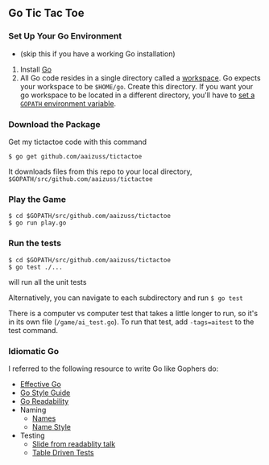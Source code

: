 ## Go Tic Tac Toe

### Set Up Your Go Environment
* (skip this if you have a working Go installation)
1. Install [Go](https://golang.org/doc/install)
2. All Go code resides in a single directory called a [workspace](https://golang.org/doc/code.html#Workspaces). Go expects your workspace to be `$HOME/go`. Create this directory. If you want your go workspace to be located in a different directory, you'll have to [set a `GOPATH` environment variable](https://github.com/golang/go/wiki/SettingGOPATH).

### Download the Package
Get my tictactoe code with this command

`$ go get github.com/aaizuss/tictactoe`

It downloads files from this repo to your local directory, `$GOPATH/src/github.com/aaizuss/tictactoe`

### Play the Game
```
$ cd $GOPATH/src/github.com/aaizuss/tictactoe
$ go run play.go
```

### Run the tests
```
$ cd $GOPATH/src/github.com/aaizuss/tictactoe
$ go test ./...
```
will run all the unit tests

Alternatively, you can navigate to each subdirectory and run `$ go test`

There is a computer vs computer test that takes a little longer to run, so it's in its own file (`/game/ai_test.go`). To run that test, add `-tags=aitest` to the test command.

### Idiomatic Go
I referred to the following resource to write Go like Gophers do:
* [Effective Go](https://golang.org/doc/effective_go.html)
* [Go Style Guide](https://github.com/golang/go/wiki/CodeReviewComments)
* [Go Readability](https://talks.golang.org/2014/readability.slide)
* Naming
  * [Names](https://talks.golang.org/2014/names.slide)
  * [Name Style](https://talks.golang.org/2014/organizeio.slide#21)
* Testing
  * [Slide from readablity talk](https://talks.golang.org/2014/readability.slide#39)
  * [Table Driven Tests](https://dave.cheney.net/2013/06/09/writing-table-driven-tests-in-go)

